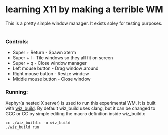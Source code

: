 # learning X11 by making a terrible WM

This is a pretty simple window manager. It exists soley for testing purposes.
<br><br>
### Controls:
- Super + Return - Spawn xterm
- Super + l - Tile windows so they all fit on screen
- Super + q - Close window manager
- Left mouse button - Drag window around
- Right mouse button - Resize window
- Middle mouse button - Close window

### Running:
Xephyr(a nested X server) is used to run this experimental WM. It is built with [wiz_build](https://github.com/RockRottenSalad/wiz-build). By default wiz_build uses clang, but it can be changed to GCC or CC by simple editing the macro definition inside wiz_build.c

```
cc ./wiz_build.c -o wiz_build
./wiz_build run
```
